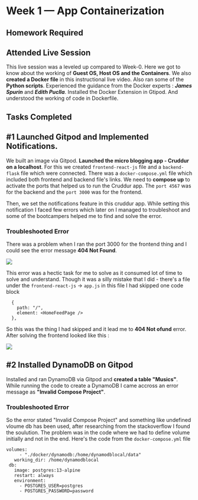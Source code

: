 # Week 1 — App Containerization

## Homework Required
## Attended Live Session 
This live session was a leveled up compared to Week-0. Here we got to know about the working of **Guest OS, Host OS and the Containers**. We also **created a Docker file** in this instructional live video. Also ran some of the **Python scripts**. Experienced the guidance from the Docker experts : ***James Spurin*** and ***Edith Puclla***. Installed the Docker Extension in Gtipod. And understood the working of code in Dockerfile. 

## Tasks Completed
## #1 Launched Gitpod and Implemented Notifications.
We built an image via Gitpod. **Launched the micro blogging app - Cruddur on a localhost**. For this we created `frontend-react-js` file and a `backend-flask` file which were connected. There was a `docker-compose.yml` file which included both frontend and backend file's links. We need to **compose up** to activate the ports that helped us to run the Cruddur app. The `port 4567` was for the backend and the `port 3000` was for the frontend.

Then, we set the notifications feature in this cruddur app. While setting this notification I faced few errors which later on I managed to troubleshoot and some of the bootcampers helped me to find and solve the error.


### Troubleshooted Error
There was a problem when I ran the port 3000 for the frontend thing and I could see the error message **404 Not Found**.

![](https://user-images.githubusercontent.com/115455157/221342650-fb88fdd6-fa2d-4138-b513-ee2df087fdaa.jpg)

This error was a hectic task for me to solve as it consumed lot of time to solve and understand. Though it was a silly mistake that I did - there's a file under the `frontend-react-js` -> `app.js` in this file I had skipped one code block 
```
  {
    path: "/",
    element: <HomeFeedPage />
  },
 ``` 
 So this was the thing I had skipped and it lead me to **404 Not ofund** error. After solving the frontend looked like this :
 
 ![](https://user-images.githubusercontent.com/115455157/221343242-939ba8a9-acfe-424f-b29b-be03d53a5ed8.jpg)
 
 ## #2 Installed DynamoDB on Gitpod
 Installed and ran DynamoDB via Gitpod and **created a table "Musics"**. While running the code to create a DynamoDB I came accross an error message as **"Invalid Compose Project"**. 
 
 ### Troubleshooted Error
 So the error stated "Invalid Compose Project" and something like undefined vloume db has been used, after researching from the stackoverflow I found the soulution. The problem was in the code where we had to define volume initially and not in the end. Here's  the code from the `docker-compose.yml` file
 ```
 volumes:
      - "./docker/dynamodb:/home/dynamodblocal/data"
    working_dir: /home/dynamodblocal
  db:
    image: postgres:13-alpine
    restart: always
    environment:
      - POSTGRES_USER=postgres
      - POSTGRES_PASSWORD=password
```





